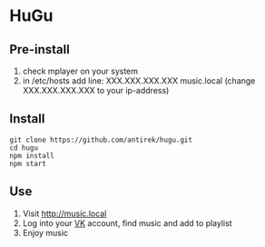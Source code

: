 HuGu
==========

Pre-install
-----------

1. check mplayer on your system
2. in /etc/hosts add line: XXX.XXX.XXX.XXX music.local (change XXX.XXX.XXX.XXX to your ip-address)

Install
-------

    git clone https://github.com/antirek/hugu.git
    cd hugu
    npm install
    npm start

Use
---

1. Visit http://music.local
2. Log into your [VK](http://vk.com) account, find music and add to playlist
3. Enjoy music

